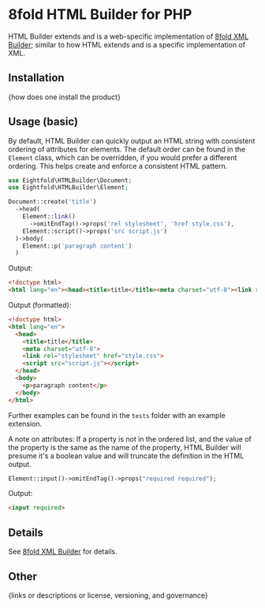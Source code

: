 # 8fold HTML Builder for PHP

HTML Builder extends and is a web-specific implementation of
[8fold XML Builder](https://github.com/8fold/php-xml-builder); similar to how
HTML extends and is a specific implementation of XML.

## Installation

{how does one install the product}

## Usage (basic)

By default, HTML Builder can quickly output an HTML string with consistent
ordering of attributes for elements. The default order can be found in the
`Element` class, which can be overridden, if you would prefer a different
ordering. This helps create and enforce a consistent HTML pattern.

```php
use Eightfold\HTMLBuilder\Document;
use Eightfold\HTMLBuilder\Element;

Document::create('title')
  ->head(
    Element::link()
      ->omitEndTag()->props('rel stylesheet', 'href style.css'),
    Element::script()->props('src script.js')
  )->body(
  	Element::p('paragraph content')
  )
```

Output:

```html
<!doctype html>
<html lang="en"><head><title>title</title><meta charset="utf-8"><link rel="stylesheet" href="style.css"><script src="script.js"></script></head><body><p>paragraph content</p></body></html>
```

Output (formatted):

```html
<!doctype html>
<html lang="en">
  <head>
    <title>title</title>
    <meta charset="utf-8">
    <link rel="stylesheet" href="style.css">
    <script src="script.js"></script>
  </head>
  <body>
    <p>paragraph content</p>
  </body>
</html>
```

Further examples can be found in the `tests` folder with an example extension.

A note on attributes: If a property is not in the ordered list, and the value of
the property is the same as the name of the property, HTML Builder will presume
it's a boolean value and will truncate the definition in the HTML output.

```php
Element::input()->omitEndTag()->props("required required");
```

Output:

```html
<input required>
```

## Details

See [8fold XML Builder](https://github.com/8fold/php-xml-builder#readme) for
details.

## Other

{links or descriptions or license, versioning, and governance}
